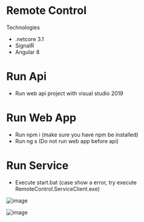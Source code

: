 # Remote Control


Technologies

  - .netcore 3.1
  - SignalR
  - Angular 8

# Run Api

  - Run web api project with visual studio 2019
  
# Run Web App
  - Run npm i (make sure you have npm be installed)
  - Run ng s (Do not run web app before api)

# Run Service
  - Execute start.bat (case show a error, try execute RemoteControl.ServiceClient.exe)



![image](https://user-images.githubusercontent.com/7198258/87048304-ee62cf00-c1d1-11ea-893a-82072f4e7469.png)


![image](https://user-images.githubusercontent.com/7198258/87048362-02a6cc00-c1d2-11ea-8d5c-e0385f1dc5dc.png)
